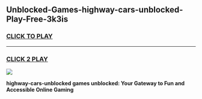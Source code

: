 
## Unblocked-Games-highway-cars-unblocked-Play-Free-3k3is
<h3>
<a href="https://premium76.site?title=highway-cars-unblocked&ref=12A">CLICK TO PLAY</a></h3>
<hr>

<h3>
<a href="https://premium76.site?title=highway-cars-unblocked&ref=12A">CLICK 2 PLAY</a>
  
</h3>

<a href="https://premium76.site?title=highway-cars-unblocked&ref=12A"><img src="https://clearcache.store/games.png"></a>


**highway-cars-unblocked games unblocked: Your Gateway to Fun and Accessible Online Gaming**
